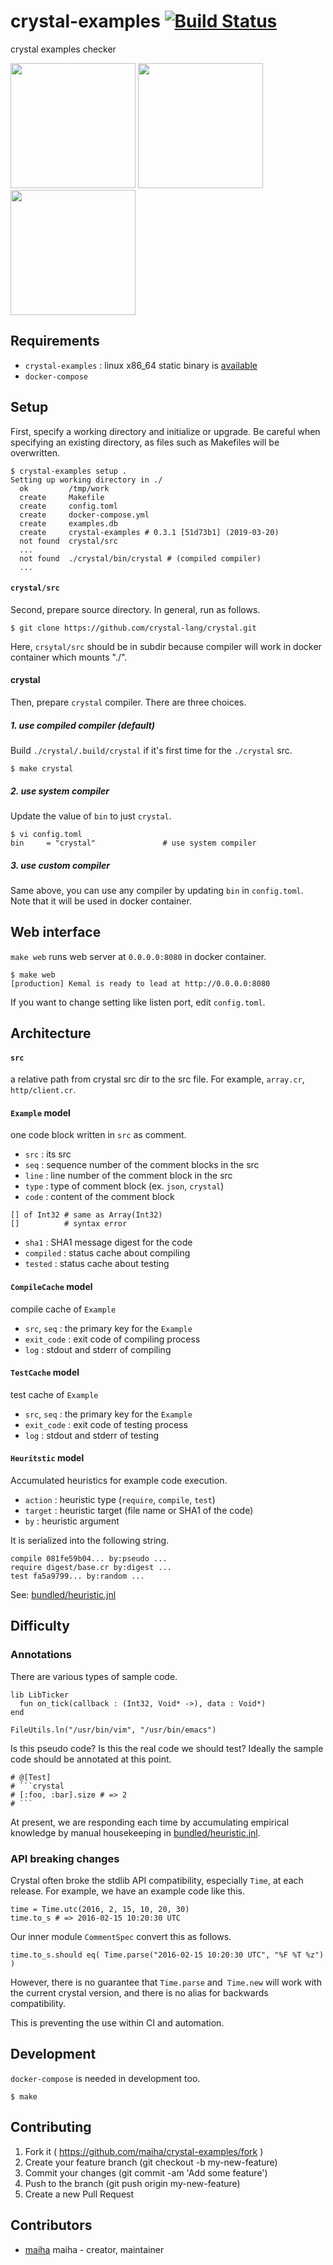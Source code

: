 # crystal-examples [![Build Status](https://travis-ci.org/maiha/crystal-examples.svg?branch=master)](https://travis-ci.org/maiha/crystal-examples)

crystal examples checker

<p float="left">
  <img src="https://user-images.githubusercontent.com/12258/54723697-c77f2480-4bab-11e9-9d03-3dc4df494ef1.png" width=200 />
  <img src="https://user-images.githubusercontent.com/12258/54723703-d06ff600-4bab-11e9-847d-611effb1e481.png" width=200 />
  <img src="https://user-images.githubusercontent.com/12258/54723801-22b11700-4bac-11e9-880a-9c17fc3b5645.png" width=200 />
</p>

## Requirements
- `crystal-examples` : linux x86_64 static binary is [available](https://github.com/maiha/crystal-examples/releases)
- `docker-compose`

## Setup

First, specify a working directory and initialize or upgrade. Be careful when specifying an existing directory, as files such as Makefiles will be overwritten.

```console
$ crystal-examples setup .
Setting up working directory in ./
  ok         /tmp/work
  create     Makefile
  create     config.toml
  create     docker-compose.yml
  create     examples.db
  create     crystal-examples # 0.3.1 [51d73b1] (2019-03-20)
  not found  crystal/src
  ...
  not found  ./crystal/bin/crystal # (compiled compiler)
  ...
```

#### `crystal/src`

Second, prepare source directory. In general, run as follows.

```console
$ git clone https://github.com/crystal-lang/crystal.git
```

Here, `crsytal/src` should be in subdir because compiler will work in docker container which mounts "./".

#### crystal

Then, prepare `crystal` compiler. There are three choices.

##### 1. use compiled compiler (default)

Build `./crystal/.build/crystal` if it's first time for the `./crystal` src.

```console
$ make crystal
```

##### 2. use system compiler

Update the value of `bin` to just `crystal`.

```console
$ vi config.toml
bin     = "crystal"               # use system compiler
```

##### 3. use custom compiler

Same above, you can use any compiler by updating `bin` in `config.toml`.
Note that it will be used in docker container.

##  Web interface

`make web` runs web server at `0.0.0.0:8080` in docker container.

```console
$ make web
[production] Kemal is ready to lead at http://0.0.0.0:8080
```

If you want to change setting like listen port, edit `config.toml`.

## Architecture

#### `src`

a relative path from crystal src dir to the src file.
For example, `array.cr`, `http/client.cr`.

#### `Example` model

one code block written in `src` as comment.

- `src`  : its src
- `seq`  : sequence number of the comment blocks in the src
- `line` : line number of the comment block in the src
- `type` : type of comment block (ex. `json`, `crystal`)
- `code` : content of the comment block

```crystal
[] of Int32 # same as Array(Int32)
[]          # syntax error
```

- `sha1`     : SHA1 message digest for the code
- `compiled` : status cache about compiling
- `tested`   : status cache about testing

#### `CompileCache` model

compile cache of `Example`

- `src`, `seq` : the primary key for the `Example`
- `exit_code`  : exit code of compiling process
- `log`        : stdout and stderr of compiling

#### `TestCache` model

test cache of `Example`

- `src`, `seq` : the primary key for the `Example`
- `exit_code`  : exit code of testing process
- `log`        : stdout and stderr of testing

#### `Heuritstic` model

Accumulated heuristics for example code execution.

- `action` : heuristic type (`require`, `compile`, `test`)
- `target` : heuristic target (file name or SHA1 of the code)
- `by`     : heuristic argument

It is serialized into the following string.

```
compile 081fe59b04... by:pseudo ...
require digest/base.cr by:digest ...
test fa5a9799... by:random ...
```

See: [bundled/heuristic.jnl](./bundled/heuristic.jnl)

## Difficulty

### Annotations

There are various types of sample code.

```crystal
lib LibTicker
  fun on_tick(callback : (Int32, Void* ->), data : Void*)
end
```

```crystal
FileUtils.ln("/usr/bin/vim", "/usr/bin/emacs")
```

Is this pseudo code? Is this the real code we should test?
Ideally the sample code should be annotated at this point.

```crystal
# @[Test]
# ```crystal
# [:foo, :bar].size # => 2
# ```
```

At present, we are responding each time by accumulating empirical knowledge by manual housekeeping in [bundled/heuristic.jnl](./bundled/heuristic.jnl).

### API breaking changes

Crystal often broke the stdlib API compatibility, especially `Time`, at each release.
For example, we have an example code like this.

```crystal
time = Time.utc(2016, 2, 15, 10, 20, 30)
time.to_s # => 2016-02-15 10:20:30 UTC
```

Our inner module `CommentSpec` convert this as follows.

```crystal
time.to_s.should eq( Time.parse("2016-02-15 10:20:30 UTC", "%F %T %z") )
```

However, there is no guarantee that `Time.parse` and` Time.new` will work with the current crystal version, and there is no alias for backwards compatibility.

This is preventing the use within CI and automation.

## Development

`docker-compose` is needed in development too.

```console
$ make
```

## Contributing

1. Fork it ( https://github.com/maiha/crystal-examples/fork )
2. Create your feature branch (git checkout -b my-new-feature)
3. Commit your changes (git commit -am 'Add some feature')
4. Push to the branch (git push origin my-new-feature)
5. Create a new Pull Request

## Contributors

- [maiha](https://github.com/maiha) maiha - creator, maintainer
